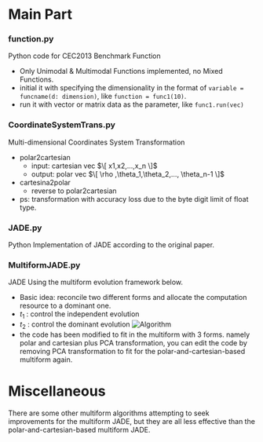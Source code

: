 # Main Part
### function.py
Python code for CEC2013 Benchmark Function
- Only Unimodal & Multimodal Functions implemented, no Mixed Functions.
- initial it with specifying the dimensionality in the format of ```variable = funcname(d: dimension)```, like ```function = func1(10)```.
- run it with vector or matrix data as the parameter, like ```func1.run(vec)```
  
### CoordinateSystemTrans.py
Multi-dimensional Coordinates System Transformation
- polar2cartesian
  - input: cartesian vec $\[ x1,x2,...,x_n \]$
  - output: polar vec $\[ \rho ,\theta_1,\theta_2,..., \theta_n-1 \]$
- cartesina2polar
  - reverse to polar2cartesian
- ps: transformation with accuracy loss due to the byte digit limit of float type.
  
### JADE.py
Python Implementation of JADE according to the original paper.

### MultiformJADE.py
JADE Using the multiform evolution framework below.
- Basic idea: reconcile two different forms and allocate the computation resource to a dominant one.
- $t_1$ : control the independent evolution
- $t_2$ : control the dominant evolution
![Algorithm](https://github.com/hayden-hy/Vradimir/assets/54624140/abf64056-a43c-4836-875b-d115312d8e70)
- the code has been modified to fit in the multiform with 3 forms. namely polar and cartesian plus PCA transformation, you can edit the code by removing PCA transformation to fit for the polar-and-cartesian-based multiform again.

# Miscellaneous
There are some other multiform algorithms attempting to seek improvements for the multiform JADE, but they are all less effective than the polar-and-cartesian-based multiform JADE. 
